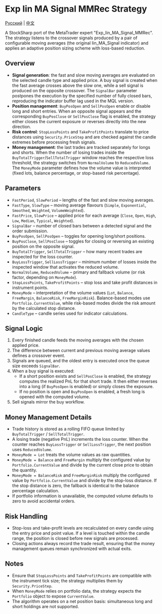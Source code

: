 # Exp Iin MA Signal MMRec Strategy
[Русский](README_ru.md) | [中文](README_cn.md)

A StockSharp port of the MetaTrader expert "Exp_Iin_MA_Signal_MMRec". The strategy listens to the crossover signals produced by a pair of configurable moving averages (the original Iin_MA_Signal indicator) and applies an adaptive position sizing scheme with loss-based reduction.

## Overview

- **Signal generation**: the fast and slow moving averages are evaluated on the selected candle type and applied price. A buy signal is created when the fast average crosses above the slow one, while a sell signal is produced on the opposite crossover. The `SignalBar` parameter postpones the execution by the specified number of fully closed bars, reproducing the indicator buffer lag used in the MQL version.
- **Position management**: `BuyPosOpen` and `SellPosOpen` enable or disable long and short entries. When an opposite signal appears and the corresponding `BuyPosClose` or `SellPosClose` flag is enabled, the strategy either closes the current exposure or reverses directly into the new direction.
- **Risk control**: `StopLossPoints` and `TakeProfitPoints` translate to price distances using `Security.PriceStep` and are checked against the candle extremes before processing fresh signals.
- **Money management**: the last trades are tracked separately for longs and shorts. When the number of losing trades inside the `BuyTotalTrigger`/`SellTotalTrigger` window reaches the respective loss threshold, the strategy switches from `NormalVolume` to `ReducedVolume`. The `MoneyMode` parameter defines how the volume value is interpreted (fixed lots, balance percentage, or stop-based risk percentage).

## Parameters

- `FastPeriod`, `SlowPeriod` – lengths of the fast and slow moving averages.
- `FastType`, `SlowType` – moving average flavours (`Simple`, `Exponential`, `Smoothed`, `Weighted`, `VolumeWeighted`).
- `FastPrice`, `SlowPrice` – applied price for each average (`Close`, `Open`, `High`, `Low`, `Median`, `Typical`, `Weighted`).
- `SignalBar` – number of closed bars between a detected signal and the order submission.
- `BuyPosOpen`, `SellPosOpen` – toggles for opening long/short positions.
- `BuyPosClose`, `SellPosClose` – toggles for closing or reversing an existing position on the opposite signal.
- `BuyTotalTrigger`, `SellTotalTrigger` – how many recent trades are inspected for the loss counter.
- `BuyLossTrigger`, `SellLossTrigger` – minimum number of losses inside the inspected window that activates the reduced volume.
- `NormalVolume`, `ReducedVolume` – primary and fallback volume (or risk factor, depending on `MoneyMode`).
- `StopLossPoints`, `TakeProfitPoints` – stop loss and take profit distances in instrument points.
- `MoneyMode` – interpretation of the volume values (`Lot`, `Balance`, `FreeMargin`, `BalanceRisk`, `FreeMarginRisk`). Balance-based modes use `Portfolio.CurrentValue`, while risk-based modes divide the risk amount by the calculated stop distance.
- `CandleType` – candle series used for indicator calculations.

## Signal Logic

1. Every finished candle feeds the moving averages with the chosen applied price.
2. The difference between current and previous moving average values defines a crossover event.
3. Signals are queued, and the oldest entry is executed once the queue size exceeds `SignalBar`.
4. When a buy signal is executed:
   - If a short position exists and `SellPosClose` is enabled, the strategy computes the realized PnL for that short trade. It then either reverses into a long (if `BuyPosOpen` is enabled) or simply closes the exposure.
   - If no position is open and `BuyPosOpen` is enabled, a fresh long is opened with the computed volume.
5. Sell signals mirror the buy workflow.

## Money Management Details

- Trade history is stored as a rolling FIFO queue limited by `BuyTotalTrigger` / `SellTotalTrigger`.
- A losing trade (negative PnL) increments the loss counter. When the counter reaches `BuyLossTrigger` or `SellLossTrigger`, the next position uses `ReducedVolume`.
- `MoneyMode = Lot` treats the volume values as raw quantities.
- `MoneyMode = Balance` and `FreeMargin` multiply the configured value by `Portfolio.CurrentValue` and divide by the current close price to obtain the quantity.
- `MoneyMode = BalanceRisk` and `FreeMarginRisk` multiply the configured value by `Portfolio.CurrentValue` and divide by the stop-loss distance. If the stop distance is zero, the fallback is identical to the balance percentage calculation.
- If portfolio information is unavailable, the computed volume defaults to zero to avoid accidental orders.

## Risk Handling

- Stop-loss and take-profit levels are recalculated on every candle using the entry price and point value. If a level is touched within the candle range, the position is closed before new signals are processed.
- Closing actions always record the trade result, ensuring that the money management queues remain synchronized with actual exits.

## Notes

- Ensure that `StopLossPoints` and `TakeProfitPoints` are compatible with the instrument tick size; the strategy multiplies them by `Security.PriceStep`.
- When `MoneyMode` relies on portfolio data, the strategy expects the `Portfolio` object to expose `CurrentValue`.
- The algorithm operates on a net position basis: simultaneous long and short holdings are not supported.
